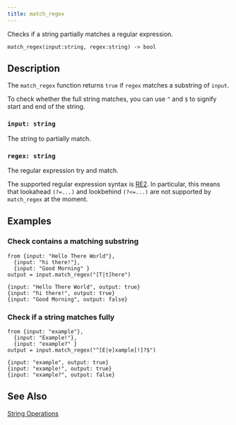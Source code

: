 ```yaml
---
title: match_regex
---
```


Checks if a string partially matches a regular expression.

```tql
match_regex(input:string, regex:string) -> bool
```

## Description

The `match_regex` function returns `true` if `regex` matches a substring of `input`.

To check whether the full string matches, you can use `^` and `$` to signify
start and end of the string.

### `input: string`

The string to partially match.

### `regex: string`

The regular expression try and match.

The supported regular expression syntax is [RE2](https://github.com/google/re2/wiki/Syntax).
In particular, this means that lookahead `(?=...)` and lookbehind `(?<=...)` are
not supported by `match_regex` at the moment.

## Examples

### Check contains a matching substring

```tql
from {input: "Hello There World"},
  {input: "hi there!"},
  {input: "Good Morning" }
output = input.match_regex("[T|t]here")
```
```tql
{input: "Hello There World", output: true}
{input: "hi there!", output: true}
{input: "Good Morning", output: false}
```

### Check if a string matches fully

```tql
from {input: "example"},
  {input: "Example!"},
  {input: "example?" }
output = input.match_regex("^[E|e]xample[!]?$")
```
```tql
{input: "example", output: true}
{input: "example!", output: true}
{input: "example?", output: false}
```

## See Also

[String Operations](/reference/language/expressions#string-operations)
